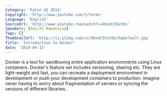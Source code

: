```yaml
---
Category: 'PyCon US 2014'
Copyright: 'http://www.youtube.com/t/terms'
Language: 'English'
SourceUrl: 'http://www.youtube.com/watch?v=9bvdc55xYdo'
Speakers: [Amjith Ramanujam]
Tags: []
ThumbnailUrl: 'http://i1.ytimg.com/vi/9bvdc55xYdo/hqdefault.jpg'
Title: 'Introduction to Docker'
date: '2014-04-13'
---
```

Docker is a tool for sandboxing entire application environments using Linux containers. Docker's feature set includes versioning, sharing etc. They are light-weight and fast, you can recreate a deployment environment in development or push your development containers to production. Imagine never having to worry about fragmentation of servers or syncing the versions of different libraries.